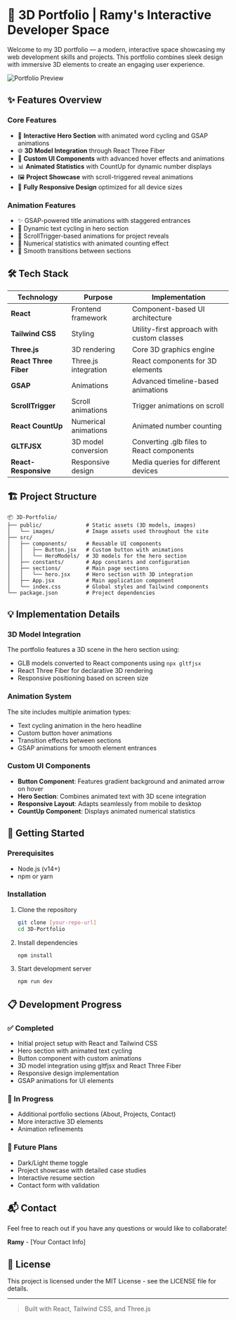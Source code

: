# 🚀 3D Portfolio | Ramy's Interactive Developer Space

Welcome to my 3D portfolio — a modern, interactive space showcasing my web development skills and projects. This portfolio combines sleek design with immersive 3D elements to create an engaging user experience.

![Portfolio Preview](./preview.png)

## ✨ Features Overview

### Core Features
- 🎯 **Interactive Hero Section** with animated word cycling and GSAP animations
- 🌐 **3D Model Integration** through React Three Fiber
- 🎨 **Custom UI Components** with advanced hover effects and animations
- 📊 **Animated Statistics** with CountUp for dynamic number displays
- 🖼️ **Project Showcase** with scroll-triggered reveal animations
- 📱 **Fully Responsive Design** optimized for all device sizes

### Animation Features
- ✨ GSAP-powered title animations with staggered entrances
- 🔄 Dynamic text cycling in hero section
- 📜 ScrollTrigger-based animations for project reveals
- 🔢 Numerical statistics with animated counting effect
- 🌊 Smooth transitions between sections

## 🛠️ Tech Stack

| Technology | Purpose | Implementation |
|------------|---------|----------------|
| **React** | Frontend framework | Component-based UI architecture |
| **Tailwind CSS** | Styling | Utility-first approach with custom classes |
| **Three.js** | 3D rendering | Core 3D graphics engine |
| **React Three Fiber** | Three.js integration | React components for 3D elements |
| **GSAP** | Animations | Advanced timeline-based animations |
| **ScrollTrigger** | Scroll animations | Trigger animations on scroll |
| **React CountUp** | Numerical animations | Animated number counting |
| **GLTFJSX** | 3D model conversion | Converting .glb files to React components |
| **React-Responsive** | Responsive design | Media queries for different devices |

## 🏗️ Project Structure
```
📦 3D-Portfolio/
├── public/              # Static assets (3D models, images)
│   └── images/          # Image assets used throughout the site
├── src/
│   ├── components/      # Reusable UI components
│   │   ├── Button.jsx   # Custom button with animations
│   │   └── HeroModels/  # 3D models for the hero section
│   ├── constants/       # App constants and configuration
│   ├── sections/        # Main page sections
│   │   └── hero.jsx     # Hero section with 3D integration
│   ├── App.jsx          # Main application component
│   └── index.css        # Global styles and Tailwind components
└── package.json         # Project dependencies
```

## 💡 Implementation Details

### 3D Model Integration

The portfolio features a 3D scene in the hero section using:
- GLB models converted to React components using `npx gltfjsx`
- React Three Fiber for declarative 3D rendering
- Responsive positioning based on screen size

### Animation System

The site includes multiple animation types:
- Text cycling animation in the hero headline
- Custom button hover animations
- Transition effects between sections
- GSAP animations for smooth element entrances

### Custom UI Components

- **Button Component**: Features gradient background and animated arrow on hover
- **Hero Section**: Combines animated text with 3D scene integration
- **Responsive Layout**: Adapts seamlessly from mobile to desktop
- **CountUp Component**: Displays animated numerical statistics

## 🚀 Getting Started

### Prerequisites
- Node.js (v14+)
- npm or yarn

### Installation

1. Clone the repository
   ```bash
   git clone [your-repo-url]
   cd 3D-Portfolio
   ```

2. Install dependencies
   ```bash
   npm install
   ```

3. Start development server
   ```bash
   npm run dev
   ```

## 📋 Development Progress

### ✅ Completed
- Initial project setup with React and Tailwind CSS
- Hero section with animated text cycling
- Button component with custom animations
- 3D model integration using gltfjsx and React Three Fiber
- Responsive design implementation
- GSAP animations for UI elements

### 🔄 In Progress
- Additional portfolio sections (About, Projects, Contact)
- More interactive 3D elements
- Animation refinements

### 🔮 Future Plans
- Dark/Light theme toggle
- Project showcase with detailed case studies
- Interactive resume section
- Contact form with validation

## 📬 Contact

Feel free to reach out if you have any questions or would like to collaborate!

**Ramy** - [Your Contact Info]

## 📝 License

This project is licensed under the MIT License - see the LICENSE file for details.

---
> Built with React, Tailwind CSS, and Three.js